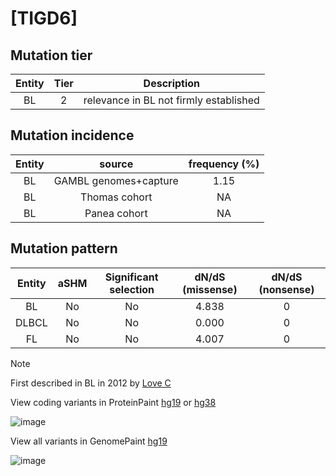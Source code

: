 # [TIGD6]

## Mutation tier

|Entity|Tier|Description                           |
|:------:|:----:|--------------------------------------|
|BL    |2   |relevance in BL not firmly established|
## Mutation incidence

|Entity|source               |frequency (%)|
|:------:|:---------------------:|:-------------:|
|BL    |GAMBL genomes+capture|1.15         |
|BL    |Thomas cohort        |  NA         |
|BL    |Panea cohort         |  NA         |

## Mutation pattern

|Entity|aSHM|Significant selection|dN/dS (missense)|dN/dS (nonsense)|
|:------:|:----:|:---------------------:|:----------------:|:----------------:|
|BL    |No  |No                   |4.838           |0               |
|DLBCL |No  |No                   |0.000           |0               |
|FL    |No  |No                   |4.007           |0               |


> [!NOTE]
> First described in BL in 2012 by [Love C](https://pubmed.ncbi.nlm.nih.gov/23143597)

View coding variants in ProteinPaint [hg19](https://www.bcgsc.ca/downloads/morinlab/GAMBL/test/genes/TIGD6_protein.html)  or [hg38](https://www.bcgsc.ca/downloads/morinlab/GAMBL/test/genes/TIGD6_protein_hg38.html)

![image](../../images/proteinpaint/TIGD6_NM_030953.svg)

View all variants in GenomePaint [hg19](https://www.bcgsc.ca/downloads/morinlab/GAMBL/test/genes/TIGD6.html)

![image](../../images/proteinpaint/TIGD6.svg)
